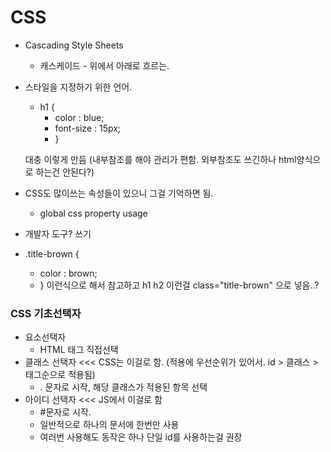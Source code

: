 # CSS 

- Cascading Style Sheets
  - 캐스케이드 - 위에서 아래로 흐르는.

- 스타일을 지정하기 위한 언어.

  - h1 {
    - color : blue;
    - font-size : 15px;
    - }

  대충 이렇게 만듬 (내부참조를 해야 관리가 편함. 외부참조도 쓰긴하나 html양식으로 하는건 안된다?)



- CSS도 많이쓰는 속성들이 있으니 그걸 기억하면 됨.
  - global css property usage



- 개발자 도구? 쓰기



- .title-brown {
  - color : brown;
  - } 이런식으로 해서 참고하고 h1 h2 이런걸 class="title-brown" 으로 넣음..?



### CSS 기초선택자

- 요소선택자
  - HTML 태그 직접선택
- 클래스 선택자 <<< CSS는 이걸로 함. (적용에 우선순위가 있어서. id > 클래스 > 태그순으로 적용됨)
  - . 문자로 시작, 해당 클래스가 적용된 항목 선택
- 아이디 선택자 <<< JS에서 이걸로 함
  - #문자로 시작.
  - 일반적으로 하나의 문서에 한번만 사용
  - 여러번 사용해도 동작은 하나 단일 id를 사용하는걸 권장